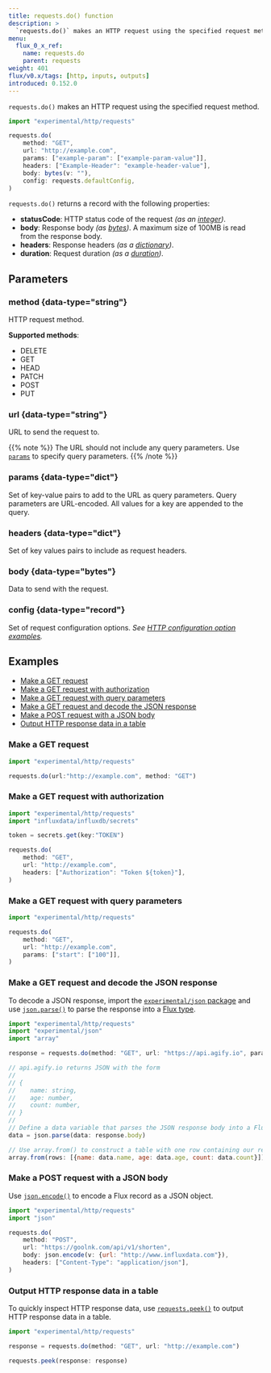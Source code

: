 ```yaml
---
title: requests.do() function
description: >
  `requests.do()` makes an HTTP request using the specified request method.
menu:
  flux_0_x_ref:
    name: requests.do
    parent: requests
weight: 401
flux/v0.x/tags: [http, inputs, outputs]
introduced: 0.152.0
---
```


`requests.do()` makes an HTTP request using the specified request method.

```js
import "experimental/http/requests"

requests.do(
    method: "GET",
    url: "http://example.com",
    params: ["example-param": ["example-param-value"]],
    headers: ["Example-Header": "example-header-value"],
    body: bytes(v: ""),
    config: requests.defaultConfig,
)
```

`requests.do()` returns a record with the following properties:

- **statusCode**: HTTP status code of the request _(as an [integer](/flux/v0.x/data-types/basic/int/))_.
- **body**: Response body _(as [bytes](/flux/v0.x/data-types/basic/bytes/))_.
  A maximum size of 100MB is read from the response body.
- **headers**: Response headers _(as a [dictionary](/flux/v0.x/data-types/composite/dict/))_.
- **duration**: Request duration _(as a [duration](/flux/v0.x/data-types/basic/duration/))_.

## Parameters

### method {data-type="string"}
HTTP request method.

**Supported methods**:
- DELETE
- GET
- HEAD
- PATCH
- POST
- PUT

### url {data-type="string"}
URL to send the request to.

{{% note %}}
The URL should not include any query parameters.
Use [`params`](#params) to specify query parameters.
{{% /note %}}

### params {data-type="dict"}
Set of key-value pairs to add to the URL as query parameters.
Query parameters are URL-encoded.
All values for a key are appended to the query.

### headers {data-type="dict"}
Set of key values pairs to include as request headers.

### body {data-type="bytes"}
Data to send with the request.

### config {data-type="record"}
Set of request configuration options.
_See [HTTP configuration option examples](/flux/v0.x/stdlib/experimental/http/requests/#examples)._

## Examples

- [Make a GET request](#make-a-get-request)
- [Make a GET request with authorization](#make-a-get-request-with-authorization)
- [Make a GET request with query parameters](#make-a-get-request-with-query-parameters)
- [Make a GET request and decode the JSON response](#make-a-get-request-and-decode-the-json-response)
- [Make a POST request with a JSON body](#make-a-post-request-with-a-json-body)
- [Output HTTP response data in a table](#output-http-response-data-in-a-table)

### Make a GET request
```js
import "experimental/http/requests"

requests.do(url:"http://example.com", method: "GET")
```

### Make a GET request with authorization
```js
import "experimental/http/requests"
import "influxdata/influxdb/secrets"

token = secrets.get(key:"TOKEN")

requests.do(
    method: "GET",
    url: "http://example.com",
    headers: ["Authorization": "Token ${token}"],
)
```

### Make a GET request with query parameters
```js
import "experimental/http/requests"

requests.do(
    method: "GET",
    url: "http://example.com",
    params: ["start": ["100"]],
)
```

### Make a GET request and decode the JSON response
To decode a JSON response, import the [`experimental/json` package](/flux/v0.x/stdlib/experimental/json/)
and use [`json.parse()`](/flux/v0.x/stdlib/experimental/json/parse/) to parse
the response into a [Flux type](/flux/v0.x/data-types/).

```js
import "experimental/http/requests"
import "experimental/json"
import "array"

response = requests.do(method: "GET", url: "https://api.agify.io", params: ["name": ["nathaniel"]])

// api.agify.io returns JSON with the form
//
// {
//    name: string,
//    age: number,
//    count: number,
// }
//
// Define a data variable that parses the JSON response body into a Flux record.
data = json.parse(data: response.body)

// Use array.from() to construct a table with one row containing our response data.
array.from(rows: [{name: data.name, age: data.age, count: data.count}])
```

### Make a POST request with a JSON body
Use [`json.encode()`](/flux/v0.x/stdlib/json/encode/) to encode a Flux record as
a JSON object.

```js
import "experimental/http/requests"
import "json"

requests.do(
    method: "POST",
    url: "https://goolnk.com/api/v1/shorten",
    body: json.encode(v: {url: "http://www.influxdata.com"}),
    headers: ["Content-Type": "application/json"],
)
```

### Output HTTP response data in a table
To quickly inspect HTTP response data, use [`requests.peek()`](/flux/v0.x/stdlib/experimental/http/requests/peek/)
to output HTTP response data in a table.

```js
import "experimental/http/requests"

response = requests.do(method: "GET", url: "http://example.com")

requests.peek(response: response)
```